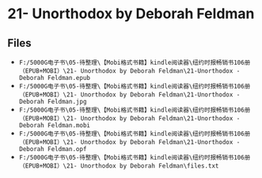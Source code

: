 # 21- Unorthodox by Deborah Feldman

## Files

- `F:/5000G电子书\05-待整理\【Mobi格式书籍】kindle阅读器\纽约时报畅销书106册（EPUB+MOBI）\21- Unorthodox by Deborah Feldman\21-Unorthodox - Deborah Feldman.epub`
- `F:/5000G电子书\05-待整理\【Mobi格式书籍】kindle阅读器\纽约时报畅销书106册（EPUB+MOBI）\21- Unorthodox by Deborah Feldman\21-Unorthodox - Deborah Feldman.jpg`
- `F:/5000G电子书\05-待整理\【Mobi格式书籍】kindle阅读器\纽约时报畅销书106册（EPUB+MOBI）\21- Unorthodox by Deborah Feldman\21-Unorthodox - Deborah Feldman.mobi`
- `F:/5000G电子书\05-待整理\【Mobi格式书籍】kindle阅读器\纽约时报畅销书106册（EPUB+MOBI）\21- Unorthodox by Deborah Feldman\21-Unorthodox - Deborah Feldman.opf`
- `F:/5000G电子书\05-待整理\【Mobi格式书籍】kindle阅读器\纽约时报畅销书106册（EPUB+MOBI）\21- Unorthodox by Deborah Feldman\files.txt`
